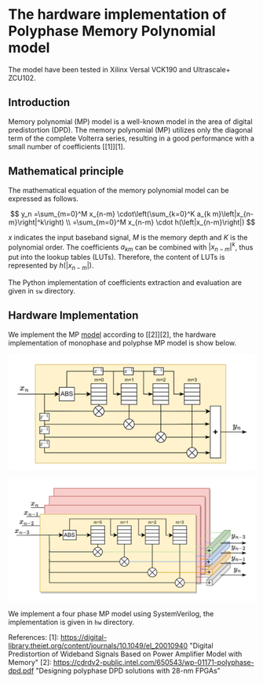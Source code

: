 # The hardware implementation of Polyphase Memory Polynomial model
The model have been tested in Xilinx Versal VCK190 and Ultrascale+ ZCU102.

## Introduction
Memory polynomial (MP) model is a well-known model in the area of digital
predistortion (DPD). The memory polynomial (MP) utilizes only the diagonal term
of the complete Volterra series, resulting in a good performance with a small
number of coefficients [[1]][1].

## Mathematical principle
The mathematical equation of the memory polynomial model can be expressed as follows.

$$ 
y_n =\sum_{m=0}^M x_{n-m} \cdot\left(\sum_{k=0}^K a_{k m}\left|x_{n-m}\right|^k\right) \\
    =\sum_{m=0}^M x_{n-m} \cdot h(\left|x_{n-m}\right|)
$$ 

$x$ indicates the input baseband signal, $M$ is the memory depth and
$K$ is the polynomial order. The coefficients $a_{km}$ can be combined
with $|x_{n-m}|^k$, thus put into the lookup tables (LUTs). Therefore,
the content of LUTs is represented by $h(|x_{n-m}|)$.

The Python implementation of coefficients extraction and evaluation are given in
`sw` directory.

## Hardware Implementation
We implement the MP [model](2024-02-04_model.md) according to [[2]][2], the hardware implementation of
monophase and polyphse MP model is show below.

![The hardware implementation of Monophase MP](/images/MonophaseMP.png)

![The hardware implementation of Polyphase MP](/images/PolyphaseMP.png)

We implement a four phase MP model using SystemVerilog, the implementation is
given in `hw` directory. 


References:
[1]: https://digital-library.theiet.org/content/journals/10.1049/el_20010940 "Digital Predistortion of Wideband Signals Based on Power Amplifier Model with Memory"
[2]: https://cdrdv2-public.intel.com/650543/wp-01171-polyphase-dpd.pdf "Designing polyphase DPD solutions with 28-nm FPGAs"
